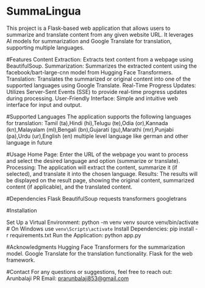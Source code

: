 # SummaLingua
This project is a Flask-based web application that allows users to summarize and translate content from any given website URL. It leverages AI models for summarization and Google Translate for translation, supporting multiple languages.

#Features
Content Extraction: Extracts text content from a webpage using BeautifulSoup.
Summarization: Summarizes the extracted content using the facebook/bart-large-cnn model from Hugging Face Transformers.
Translation: Translates the summarized or original content into one of the supported languages using Google Translate.
Real-Time Progress Updates: Utilizes Server-Sent Events (SSE) to provide real-time progress updates during processing.
User-Friendly Interface: Simple and intuitive web interface for input and output.

#Supported Languages
The application supports the following languages for translation:
Tamil (ta),Hindi (hi),Telugu (te),Odia (or),Kannada (kn),Malayalam (ml),Bengali (bn),Gujarati (gu),Marathi (mr),Punjabi (pa),Urdu (ur),English (en) multiple level language like german and other language in future

#Usage
Home Page: Enter the URL of the webpage you want to process and select the desired language and option (summarize or translate).
Processing: The application will extract the content, summarize it (if selected), and translate it into the chosen language.
Results: The results will be displayed on the result page, showing the original content, summarized content (if applicable), and the translated content.

#Dependencies
Flask
BeautifulSoup
requests
transformers
googletrans

#Installation

Set Up a Virtual Environment:
python -m venv venv
source venv/bin/activate  # On Windows use `venv\Scripts\activate`
Install Dependencies:
pip install -r requirements.txt
Run the Application:
python app.py

#Acknowledgments
Hugging Face Transformers for the summarization model.
Google Translate for the translation functionality.
Flask for the web framework.

#Contact
For any questions or suggestions, feel free to reach out:
Arunbalaji PR
Email: prarunbalaji853@gmail.com
